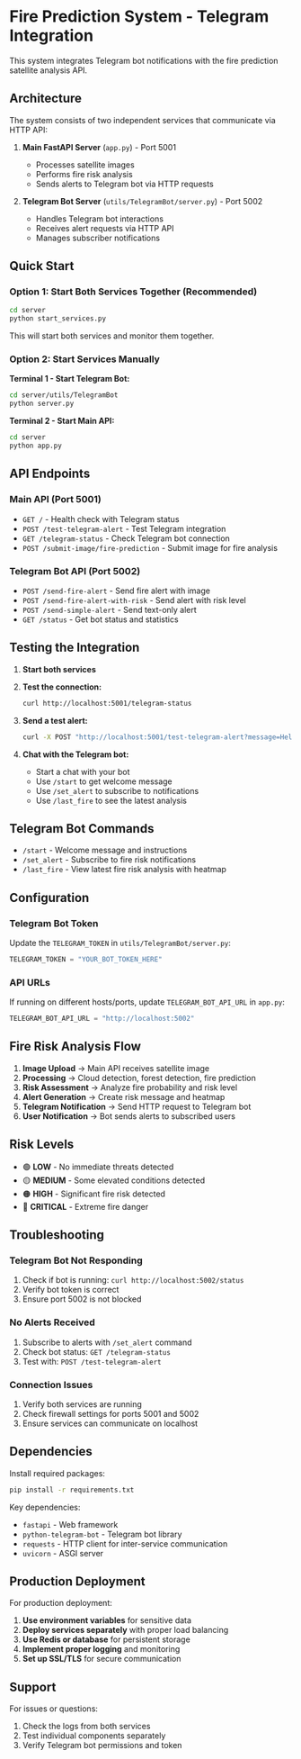 # Fire Prediction System - Telegram Integration

This system integrates Telegram bot notifications with the fire prediction satellite analysis API.

## Architecture

The system consists of two independent services that communicate via HTTP API:

1. **Main FastAPI Server** (`app.py`) - Port 5001
   - Processes satellite images
   - Performs fire risk analysis
   - Sends alerts to Telegram bot via HTTP requests

2. **Telegram Bot Server** (`utils/TelegramBot/server.py`) - Port 5002
   - Handles Telegram bot interactions
   - Receives alert requests via HTTP API
   - Manages subscriber notifications

## Quick Start

### Option 1: Start Both Services Together (Recommended)

```bash
cd server
python start_services.py
```

This will start both services and monitor them together.

### Option 2: Start Services Manually

**Terminal 1 - Start Telegram Bot:**
```bash
cd server/utils/TelegramBot
python server.py
```

**Terminal 2 - Start Main API:**
```bash
cd server
python app.py
```

## API Endpoints

### Main API (Port 5001)
- `GET /` - Health check with Telegram status
- `POST /test-telegram-alert` - Test Telegram integration
- `GET /telegram-status` - Check Telegram bot connection
- `POST /submit-image/fire-prediction` - Submit image for fire analysis

### Telegram Bot API (Port 5002)
- `POST /send-fire-alert` - Send fire alert with image
- `POST /send-fire-alert-with-risk` - Send alert with risk level
- `POST /send-simple-alert` - Send text-only alert
- `GET /status` - Get bot status and statistics

## Testing the Integration

1. **Start both services**
2. **Test the connection:**
   ```bash
   curl http://localhost:5001/telegram-status
   ```

3. **Send a test alert:**
   ```bash
   curl -X POST "http://localhost:5001/test-telegram-alert?message=Hello%20from%20API"
   ```

4. **Chat with the Telegram bot:**
   - Start a chat with your bot
   - Use `/start` to get welcome message
   - Use `/set_alert` to subscribe to notifications
   - Use `/last_fire` to see the latest analysis

## Telegram Bot Commands

- `/start` - Welcome message and instructions
- `/set_alert` - Subscribe to fire risk notifications
- `/last_fire` - View latest fire risk analysis with heatmap

## Configuration

### Telegram Bot Token
Update the `TELEGRAM_TOKEN` in `utils/TelegramBot/server.py`:
```python
TELEGRAM_TOKEN = "YOUR_BOT_TOKEN_HERE"
```

### API URLs
If running on different hosts/ports, update `TELEGRAM_BOT_API_URL` in `app.py`:
```python
TELEGRAM_BOT_API_URL = "http://localhost:5002"
```

## Fire Risk Analysis Flow

1. **Image Upload** → Main API receives satellite image
2. **Processing** → Cloud detection, forest detection, fire prediction
3. **Risk Assessment** → Analyze fire probability and risk level
4. **Alert Generation** → Create risk message and heatmap
5. **Telegram Notification** → Send HTTP request to Telegram bot
6. **User Notification** → Bot sends alerts to subscribed users

## Risk Levels

- 🟢 **LOW** - No immediate threats detected
- 🟡 **MEDIUM** - Some elevated conditions detected
- 🟠 **HIGH** - Significant fire risk detected
- 🔴 **CRITICAL** - Extreme fire danger

## Troubleshooting

### Telegram Bot Not Responding
1. Check if bot is running: `curl http://localhost:5002/status`
2. Verify bot token is correct
3. Ensure port 5002 is not blocked

### No Alerts Received
1. Subscribe to alerts with `/set_alert` command
2. Check bot status: `GET /telegram-status`
3. Test with: `POST /test-telegram-alert`

### Connection Issues
1. Verify both services are running
2. Check firewall settings for ports 5001 and 5002
3. Ensure services can communicate on localhost

## Dependencies

Install required packages:
```bash
pip install -r requirements.txt
```

Key dependencies:
- `fastapi` - Web framework
- `python-telegram-bot` - Telegram bot library
- `requests` - HTTP client for inter-service communication
- `uvicorn` - ASGI server

## Production Deployment

For production deployment:

1. **Use environment variables** for sensitive data
2. **Deploy services separately** with proper load balancing
3. **Use Redis or database** for persistent storage
4. **Implement proper logging** and monitoring
5. **Set up SSL/TLS** for secure communication

## Support

For issues or questions:
1. Check the logs from both services
2. Test individual components separately
3. Verify Telegram bot permissions and token
